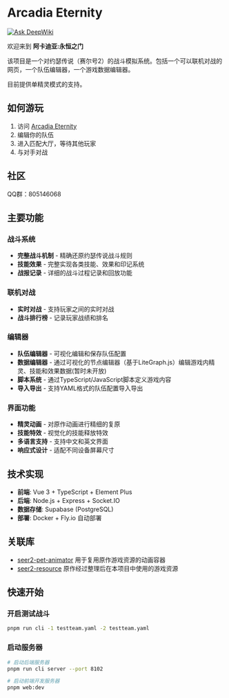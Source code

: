 # Arcadia Eternity

[![Ask DeepWiki](https://deepwiki.com/badge.svg)](https://deepwiki.com/arcadia-eternity/arcadia-eternity)

欢迎来到 **阿卡迪亚:永恒之门**

该项目是一个对约瑟传说（赛尔号2）的战斗模拟系统。包括一个可以联机对战的网页，一个队伍编辑器，一个游戏数据编辑器。

目前提供单精灵模式的支持。

## 如何游玩

1. 访问 [Arcadia Eternity](https://battle.yuuinih.com)
2. 编辑你的队伍
3. 进入匹配大厅，等待其他玩家
4. 与对手对战

## 社区

QQ群：805146068

## 主要功能

### 战斗系统

- **完整战斗机制** - 精确还原约瑟传说战斗规则
- **技能效果** - 完整实现各类技能、效果和印记系统
- **战报记录** - 详细的战斗过程记录和回放功能

### 联机对战

- **实时对战** - 支持玩家之间的实时对战
- **战斗排行榜** - 记录玩家战绩和排名

### 编辑器

- **队伍编辑器** - 可视化编辑和保存队伍配置
- **数据编辑器** - 通过可视化的节点编辑器（基于LiteGraph.js）编辑游戏内精灵、技能和效果数据(暂时未开放)
- **脚本系统** - 通过TypeScript/JavaScript脚本定义游戏内容
- **导入导出** - 支持YAML格式的队伍配置导入导出

### 界面功能

- **精灵动画** - 对原作动画进行精细的复原
- **技能特效** - 视觉化的技能释放特效
- **多语言支持** - 支持中文和英文界面
- **响应式设计** - 适配不同设备屏幕尺寸

## 技术实现

- **前端**: Vue 3 + TypeScript + Element Plus
- **后端**: Node.js + Express + Socket.IO
- **数据存储**: Supabase (PostgreSQL)
- **部署**: Docker + Fly.io 自动部署

## 关联库

- [seer2-pet-animator](https://github.com/arcadia-star/seer2-pet-animator) 用于复用原作游戏资源的动画容器
- [seer2-resource](https://github.com/arcadia-eternity/seer2-resource) 原作经过整理后在本项目中使用的游戏资源

## 快速开始

### 开启测试战斗

```sh
pnpm run cli -1 testteam.yaml -2 testteam.yaml
```

### 启动服务器

```sh
# 启动后端服务器
pnpm run cli server --port 8102

# 启动前端开发服务器
pnpm web:dev
```
